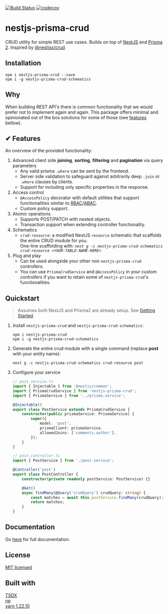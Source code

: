 [![Build Status](https://www.travis-ci.com/kepelrs/nestjs-prisma-crud.svg?branch=master)](https://www.travis-ci.com/kepelrs/nestjs-prisma-crud)
[![codecov](https://codecov.io/gh/kepelrs/nestjs-prisma-crud/branch/master/graph/badge.svg?token=X2KQ8AMFA7)](https://codecov.io/gh/kepelrs/nestjs-prisma-crud)

# nestjs-prisma-crud

CRUD utility for simple REST use cases. Builds on top of [NestJS](https://github.com/nestjs/nest) and [Prisma 2](https://github.com/prisma/prisma). Inspired by [@nestjsx/crud](https://github.com/nestjsx).

## Installation

    npm i nestjs-prisma-crud --save
    npm i -g nestjs-prisma-crud-schematics

## Why

When building REST API's there is common functionality that we would prefer not to implement again and again. This package offers minimal and opinionated out of the box solutions for some of those (see [features](#features) bellow).

## ✔ Features

An overview of the provided functionality:

1. Advanced client side **joining**, **sorting**, **filtering** and **pagination** via query parameters
    - Any valid prisma `.where` can be sent by the frontend.
    - Server side validation to safeguard against arbitrarily deep `.join` or `.where` clauses by clients.
    - Support for including only specific properties in the response.
2. Access control
    - `@AccessPolicy` decorator with default utilities that support functionalities similar to [RBAC](https://en.wikipedia.org/wiki/Role-based_access_control)/[ABAC](https://en.wikipedia.org/wiki/Attribute-based_access_control).
    - Custom policy support.
3. Atomic operations
    - Supports POST/PATCH with nested objects.
    - Transaction support when extending controller functionality.
4. Schematics
    - `crud-resource`: a modified NestJS `resource` schematic that scaffolds the entire CRUD module for you.<br/> One-line scaffolding with: _`nest g -c nestjs-prisma-crud-schematics crud-resource <YOUR-TABLE-NAME-HERE>`_
5. Plug and play
    - Can be used alongside your other non `nestjs-prisma-crud` controllers.
    - You can use `PrismaCrudService` and `@AccessPolicy` in your custom controllers if you want to retain some of `nestjs-prisma-crud`'s functionalities.

## Quickstart

> Assumes both NestJS and Prisma2 are already setup. See [Getting Started](https://kepelrs.github.io/nestjs-prisma-crud/getting-started).

1. Install `nestjs-prisma-crud` and `nestjs-prisma-crud-schematics`:

    ```
    npm i nestjs-prisma-crud
    npm i -g nestjs-prisma-crud-schematics
    ```

2. Generate the entire crud module with a single command (replace **post** with your entity name):

    ```
    nest g -c nestjs-prisma-crud-schematics crud-resource post
    ```

3. Configure your service

    ```ts
    // post.service.ts
    import { Injectable } from '@nestjs/common';
    import { PrismaCrudService } from 'nestjs-prisma-crud';
    import { PrismaService } from '../prisma.service';

    @Injectable()
    export class PostService extends PrismaCrudService {
        constructor(public prismaService: PrismaService) {
            super({
                model: 'post',
                prismaClient: prismaService,
                allowedJoins: ['comments.author'],
            });
        }
    }

    // post.controller.ts
    import { PostService } from './post.service';

    @Controller('post')
    export class PostController {
        constructor(private readonly postService: PostService) {}

        @Get()
        async findMany(@Query('crudQuery') crudQuery: string) {
            const matches = await this.postService.findMany(crudQuery);
            return matches;
        }
    }
    ```

## Documentation

Go [here](https://kepelrs.github.io/nestjs-prisma-crud/) for full documentation.

## License

[MIT licensed](LICENSE)

## Built with

[TSDX](https://github.com/formium/tsdx)<br>
[np](https://github.com/sindresorhus/np)<br>
[yarn 1.22.10](https://yarnpkg.com/)
